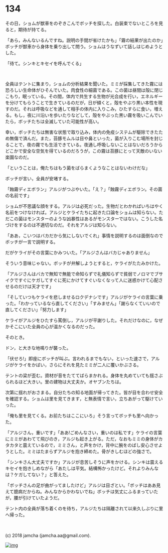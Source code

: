 # 134

その日，ショムが獣車をのぞきこんでボッチを探した。白装束でないところを見ると，期待が持てる。  

「あら，みんないるんですね。説明の手間が省けたかも」「霧の結果が出たのか」ボッチが獣車から身体を乗り出して問う。ショムはうなずいて話しはじめようとした。  

「待て。シンキとキセイを呼んでくる」  

<br>  

全員はテントに集まり，ショムの分析結果を聞いた。ミミが採集してきた霧には恐ろしい生命体がひそんでいた。肉食性の細菌である。この菌は昼間は殻に閉じこもり，眠っている。その間，体内で共生する生物が光合成を行い，エネルギーを分けてもらうことで生きているのだが，日が傾くと，殻をやぶり黒い本性を現すのだ。それは呼吸などを通して相手の体内に入りこみ，ひたすらに食い，増える。もし，夜に川沿いを歩いたりなどして，殻をやぶった黒い霧を吸いこんでいたら，ボッチたちは全滅していた可能性が高い。  

幸い，ボッチたちは無害な状態で取り込み，体内の免疫システムが駆除できたため無傷で済んだ。また，苔豚モムルは目や鼻といった，菌が入りこむ場所を封じることで，夜の霧でも生活できている。夜通し呼吸しないことはないだろうからどこかで安全な空気を得ているのだろうが，この霧は苔豚にとって天敵のいない楽園なのだ。  

「ということは，俺たちはもう菌をばらまくようなことはないわけだな」  

ボッチが言い，全員が安堵する。  

「蝕霧ディエボラン」アルジがつぶやいた。「え？」「蝕霧ディエボラン。その菌の名前です」  

ショムが不思議な顔をする。アルジは必死だった。生物だとわかればいちはやく名前をつけなければ。アルジとケライたちに起きた口論をショムは知らない。ただこの菌はモンスターのような凶暴性はあるがモンスターではない。こうした名づけをするのは不適切なのだ。それをアルジは知らない。  

「ああ，こいつはバカだから気にしないでくれ」事情を説明するのは面倒なのでボッチが一言で説明する。  

だがケライがその言葉にかみついた。「アルジさんはバカじゃありません」  

そういう意味じゃない。ボッチが弁解しようとすると，ケライがたたみかけた。  

「アルジさんはバカで無知で無能で命知らずで礼儀知らずで貧弱でノロマでブサイクですぐにケガしてすぐに死にかけてすぐいなくなって人に迷惑かけて心配させるのだけは天才です」  

「そしていつもケライを悲しませるロクデナシです」アルジがケライの言葉に乗った。「わかっているなら直してください」「すみません」「謝らなくていいので直してください」「努力します」  

ケライがアルジをひたすら罵倒し，アルジが平謝りした。それだけなのに，なぜかそこにいた全員の心が温かくなるのだった。  

そのとき。  

ドン，と大きな地鳴りが襲った。  

「伏せろ!」即座にボッチが叫ぶ。言われるまでもない，といった速さで，アルジがケライをかばい，さらにそれを見たミミが二人に覆いかぶさる。  

テントの梁が歪む。資材が音をたててばらまかれる。身体を丸めていても揺さぶられるほど大きい。里の建物は大丈夫か。オヤブンたちは。  

次第に揺れがおさまる。自分たちの知る地面が帰ってきた。皆が目を合わせ安全を確認する。ショムは里を見てきます，と無表情で言い，立ちあがって駆けていった。  

「俺も里を見てくる。お前たちはここにいろ」そう言ってボッチも里へ向かった。  

「アルジさん，重いです」「ああ!ごめんなさい，重いのは私です」ケライの言葉にミミがあわてて飛びのき，アルジも起き上がる。ただ，なおもミミの身体がカタカタと震えているので，ミミさん，と声をかけ，背中に腕をのばし安心させようとした。ミミはたまらずアルジを抱き締めた。骨がきしむほどの強さで。  

「シンキさん大丈夫ですか」アルジが息苦しそうに声をかける。シンキは震えるキセイを抱きしめながら「あたしは平気。結構怖かったけど。それよりみんなは？ケガしてない？」と答えた。  

「ボッチさんの足が曲がってましたけど」アルジは目ざとい。「ボッチはああ見えて臆病だからね。みんなからかわないでね」ボッチは気丈にふるまっていたが，腰が引けていたようだ。  

テント内の全員が落ち着くのを待ち，アルジたちは隔離されて以来久しぶりに里へ帰った。  

<br>  
<br>  
(c) 2018 jamcha (jamcha.aa@gmail.com).  

[![img](http://i.creativecommons.org/l/by-nc-sa/4.0/88x31.png)](http://creativecommons.org/licenses/by-nc-sa/4.0/deed)